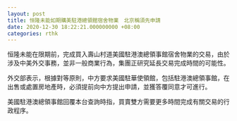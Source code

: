 ```yaml
---
layout: post
title: 恒隆未能如期購美駐港總領館宿舍物業　北京稱須先申請
date: 2020-12-30 18:22:21.000000000 +08:00
categories: rthk
---
```


恒隆未能在限期前，完成買入壽山村道美國駐港澳總領事館宿舍物業的交易，由於涉及中美外交事務，並非一般商業行為，集團正研究延長交易完成時間的可能性。

外交部表示，根據對等原則，中方要求美國駐華使領館，包括駐港澳總領事館，在出售或處置房地產時，必須提前向中方提出申請，並獲答覆同意才可進行。

美國駐港澳總領事館回覆本台查詢時指，買賣雙方需要更多時間完成有關交易的行政程序。
